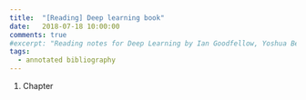 ```yaml
---
title:  "[Reading] Deep learning book"
date:   2018-07-18 10:00:00
comments: true
#excerpt: "Reading notes for Deep Learning by Ian Goodfellow, Yoshua Bengio and Aaron Courville"
tags:
  - annotated bibliography
---
```



1. Chapter
